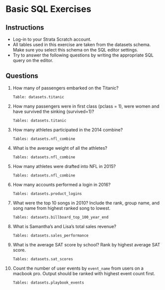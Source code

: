 # Basic SQL Exercises

## Instructions
- Log-in to your Strata Scratch account.
- All tables used in this exercise are taken from the datasets schema. Make sure you select this schema on the SQL editor settings.
- Try to answer the following questions by writing the appropriate SQL query on the editor.

## Questions
1. How many of passengers embarked on the Titanic? 
   
   `Table: datasets.titanic`
   
2. How many passengers were in first class (pclass = 1), were women and have survived the sinking (survived=1)?
   
   `Tables: datasets.titanic`
   
3. How many athletes participated in the 2014 combine?
   
   `Tables: datasets.nfl_combine`
   
4. What is the average weight of all the athletes?
   
   `Tables: datasets.nfl_combine`
   
5. How many athletes were drafted into NFL in 2015?
   
   `Tables: datasets.nfl_combine`
   
6. How many accounts performed a login in 2016?
   
   `Tables: datasets.product_logins`
   
7. What were the top 10 songs in 2010?
   Include the rank, group name, and song name from highest ranked song to lowest.
   
   `Tables: datasets.billboard_top_100_year_end`
   
8. What is Samantha’s and Lisa’s total sales revenue?

   `Tables: datasets.sales_performance`
   
9. What is the average SAT score by school? Rank by highest average SAT score.

   `Tables: datasets.sat_scores`
   
10. Count the number of user events by `event_name` from users on a macbook pro.
    Output should be ranked with highest event count first.

    `Tables: datasets.playbook_events`
    
